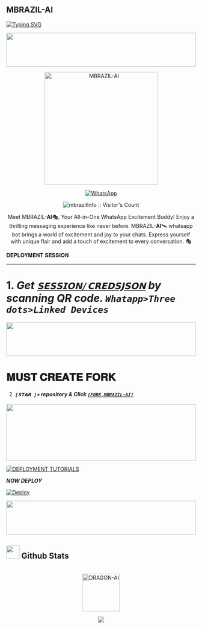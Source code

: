 
## MBRAZIL-AI


[![Typing SVG](https://readme-typing-svg.herokuapp.com?font=Neuton&size=25&color=30FF40&background=000000&center=true&vCenter=true&width=1000&height=60&lines=Hello+World%2C+I'm+MBRAZIL-𝐀𝐈+🪩;𝐈𝐓'𝐒+𝐍𝐎𝐓+𝐉𝐔𝐒𝐓+𝐁𝐎𝐓+𝐁𝐑𝐎+🎭☠️;𝐈𝐓'𝐒+𝐀+𝐁𝐑𝐀𝐍𝐃+🔥;𝗥𝗘𝗦𝗣𝗘𝗖𝗧+MBRAZIL-𝗔𝗜+🕸️;𝐆𝐈𝐕𝐄+𝐀+𝐒𝐓𝐀𝐑+𝐁𝐑𝐔𝐇+🎭)](https://git.io/typing-svg)




<img src="https://i.imgur.com/dBaSKWF.gif" height="90" width="100%">
<p align="center">

   <a href="https://youtube.com/c/SuhailTechInfo">
    <img alt="MBRAZIL-AI" height="300" src="https://files.catbox.moe/09deys.jpg">
  </a>
</p>
  
   
<p align="center">

  <a aria-label="WHATSAPP ME" href="https://wa.me/+255676787885" target="_blank">
    <img alt="WhatsApp" src="https://img.shields.io/badge/FOR 𝐇𝐄𝐋𝐏 𝐂𝐎𝐍𝐓𝐀𝐂𝐓 𝐎𝐖𝐍𝐄𝐑🎭-25D366?style=for-the-badge&logo=WhatsApp&logoColor=blue" />
  </a>
 




 <p align="center"><img src="https://profile-counter.glitch.me/{MBRAZIL-𝐀𝐈🛸}/count.svg" alt="mbrazilInfo :: Visitor's Count" old_src="https://profile-counter.glitch.me/{mbrazilInfo}/count.svg" /></p>


  <p align="center"> Meet MBRAZIL-𝐀𝐈🎭, Your All-in-One WhatsApp Excitement Buddy! Enjoy a thrilling messaging experience like never before. MBRAZIL-𝐀𝐈🛰️ whatsapp bot brings a world of excitement and joy to your chats. Express yourself with unique flair and add a touch of excitement to every conversation. 🎭</p
  
  
 

 
# 𝐃𝐄𝐏𝐋𝐎𝐘𝐌𝐄𝐍𝐓 𝐒𝐄𝐒𝐒𝐈𝐎𝐍
---
# 1. ***Get [`𝗦𝗘𝗦𝗦𝗜𝗢𝗡/𝗖𝗥𝗘𝗗𝗦𝗝𝗦𝗢𝗡`](https://tyrax-session-2.onrender.com/pair)  by scanning QR code. `Whatapp>Three dots>Linked Devices`***

<img src="https://i.imgur.com/dBaSKWF.gif" height="90" width="100%">

# 𝐌𝐔𝐒𝐓 𝐂𝐑𝐄𝐀𝐓𝐄 𝐅𝐎𝐑𝐊 

2.  ***`[𝗦𝗧𝗔𝗥 ]⭐` repository & Click [`[FORK MBRAZIL-AI]`](https://github.com/neymarjrjr/MBRAZIL-NJR-AI/fork)***

<img src="https://i.imgur.com/dBaSKWF.gif" height="150" width="100%">

<a href="https://youtu.be/xIVn6Cxsx5w?si=w_jy6vZJLqPxj0q0"><img title="DEPLOYMENT TUTORIALS" src="https://img.shields.io/badge/DEPLOYMENT TUTORIAL-h?color=red&style=for-the-badge&logo=YouTube"></a>


*****NOW DEPLOY*****

[![Deploy](https://www.herokucdn.com/deploy/button.svg)](https://heroku.com/deploy?template=https://github.com/neymarjrjr/MBRAZIL-NJR-AI)
  


<img src="https://i.imgur.com/dBaSKWF.gif" height="90" width="100%">

## <img src="https://media.giphy.com/media/iY8CRBdQXODJSCERIr/giphy.gif" width="35"><b> Github Stats </b>
<br>
<div align="center">

<img alt="DRAGON-AI" height="100" src="https://i.imgur.com/Et0jQQl.jpeg">

  <p align="center"><img src="https://img.shields.io/badge/DEVELOPED%20BY -ARLODRAGON-green?colorA=%23ff0000&colorB=%23017e40&style=flat-square">  
